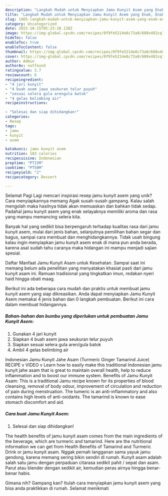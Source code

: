 ```yaml
---
description: "Langkah Mudah untuk Menyiapkan Jamu Kunyit Asem yang Enak, Enak"
title: "Langkah Mudah untuk Menyiapkan Jamu Kunyit Asem yang Enak, Enak"
slug: 1465-langkah-mudah-untuk-menyiapkan-jamu-kunyit-asem-yang-enak-enak
category: Uncategorized
date: 2022-10-15T05:23:10.138Z
image: https://img-global.cpcdn.com/recipes/0f9fe5214e8c73a0/680x482cq70/jamu-kunyit-asem-foto-resep-utama.jpg
hideToc: false
enableToc: true
enableTocContent: false
thumbnail: https://img-global.cpcdn.com/recipes/0f9fe5214e8c73a0/680x482cq70/jamu-kunyit-asem-foto-resep-utama.jpg
cover: https://img-global.cpcdn.com/recipes/0f9fe5214e8c73a0/680x482cq70/jamu-kunyit-asem-foto-resep-utama.jpg
author: Admin
authorAv: notfound
ratingvalue: 3.7
reviewcount: 6
recipeingredient:
- "4 jari kunyit"
- "4 buah asem jawa seukuran telur puyuh"
- "sesuai selera gula arengula batok"
- "4 gelas belimbing air"
recipeinstructions:

- "Selesai dan siap dihidangkan!"
categories:
- Resep
tags:
- jamu
- kunyit
- asem

katakunci: jamu kunyit asem 
nutrition: 183 calories
recipecuisine: Indonesian
preptime: "PT15M"
cooktime: "PT50M"
recipeyield: "2"
recipecategory: Dessert

---
```



Selamat Pagi Lagi mencari inspirasi resep jamu kunyit asem yang unik? Cara menyiapkannya memang Agak susah-susah gampang. Kalau salah mengolah maka hasilnya tidak akan memuaskan dan bahkan tidak sedap. Padahal jamu kunyit asem yang enak selayaknya memiliki aroma dan rasa yang mampu memancing selera kita.


Banyak hal yang sedikit bisa berpengaruh terhadap kualitas rasa dari jamu kunyit asem, mulai dari jenis bahan, selanjutnya pemilihan bahan segar dan bagus, sampai cara membuat dan menghidangkannya. Tidak usah bingung kalau ingin menyiapkan jamu kunyit asem enak di mana pun anda berada, karena asal sudah tahu caranya maka hidangan ini mampu menjadi sajian spesial.

Daftar Manfaat Jamu Kunyit Asam untuk Kesehatan. Sampai saat ini memang belum ada penelitian yang menyatakan khasiat pasti dari jamu kunyit asam ini. Ramuan tradisional yang tingkatkan imun, redakan nyeri haid hingga obati maag.


Berikut ini ada beberapa cara mudah dan praktis untuk membuat jamu kunyit asem yang siap dikreasikan. Anda dapat menyiapkan Jamu Kunyit Asem memakai 4 jenis bahan dan 0 langkah pembuatan. Berikut ini cara dalam membuat hidangannya.

<!--inarticleads1-->

##### Bahan-bahan dan bumbu yang diperlukan untuk pembuatan Jamu Kunyit Asem:

1. Gunakan 4 jari kunyit
1. Siapkan 4 buah asem jawa seukuran telur puyuh
1. Siapkan sesuai selera gula aren/gula batok
1. Ambil 4 gelas belimbing air


Indonesian Jamu Kunyit Jahe Asam (Turmeric Ginger Tamarind Juice) RECIPE v VIDEO v Learn how to easily make this traditional Indonesian jamu kunyit jahe asam that is great to maintain overall health, help to reduce inflammation and to boost our immune system. Benefits of Jamu Kunyit Asam: This is a traditional Jamu recipe known for its properties of blood cleansing, removal of body odour, improvement of circulation and reduction of pain during menstruation. The tumeric is an anti-inflammatory and also contains high levels of anti-oxidants. The tamarind is known to ease stomach discomfort and aid. 

<!--inarticleads2-->

##### Cara buat Jamu Kunyit Asem:


1. Selesai dan siap dihidangkan!

The health benefits of jamu kunyit asam comes from the main ingredients of the beverage, which are turmeric and tamarind. Here are the nutritional information we can get from Health Benefits of Tamarind and Turmeric Drink or jamu kunyit asam. Nggak pernah langganan sama yayuk jamu gendong, karena memang sering bikin sendiri di rumah. Kunyit asam adalah salah satu jamu dengan perpaduan citarasa sedikit pahit / sepat dan asam. Parut atau blender dengan sedikit air, kemudian peras airnya hingga benar-benar habis. 

Gimana nih? Gampang kan? Itulah cara menyiapkan jamu kunyit asem yang bisa anda praktikkan di rumah. Selamat menikmati

